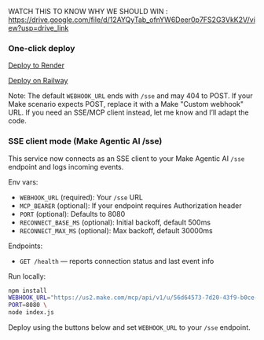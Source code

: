 WATCH THIS TO KNOW WHY WE SHOULD WIN : 
https://drive.google.com/file/d/12AYQyTab_ofnYW6Deer0p7FS2G3VkK2V/view?usp=drive_link

### One‑click deploy

[Deploy to Render](https://render.com/deploy?repo=https://github.com/ishaan-arora-1/test)

[Deploy on Railway](https://railway.app/template/new?template=https://github.com/ishaan-arora-1/test)

Note: The default `WEBHOOK_URL` ends with `/sse` and may 404 to POST. If your Make scenario expects POST, replace it with a Make "Custom webhook" URL. If you need an SSE/MCP client instead, let me know and I’ll adapt the code.

### SSE client mode (Make Agentic AI /sse)
This service now connects as an SSE client to your Make Agentic AI `/sse` endpoint and logs incoming events.

Env vars:
- `WEBHOOK_URL` (required): Your `/sse` URL
- `MCP_BEARER` (optional): If your endpoint requires Authorization header
- `PORT` (optional): Defaults to 8080
- `RECONNECT_BASE_MS` (optional): Initial backoff, default 500ms
- `RECONNECT_MAX_MS` (optional): Max backoff, default 30000ms

Endpoints:
- `GET /health` — reports connection status and last event info

Run locally:
```bash
npm install
WEBHOOK_URL="https://us2.make.com/mcp/api/v1/u/56d64573-7d20-43f9-b0ce-3081631312e3/sse" \
PORT=8080 \
node index.js
```

Deploy using the buttons below and set `WEBHOOK_URL` to your `/sse` endpoint.